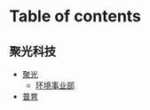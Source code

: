 # Table of contents

## 聚光科技

* [聚光](README.md)
  * [环境事业部](ju-guang-ke-ji/ju-guang/huan-jing-shi-ye-bu.md)
* [普育](ju-guang-ke-ji/pu-yu.md)
